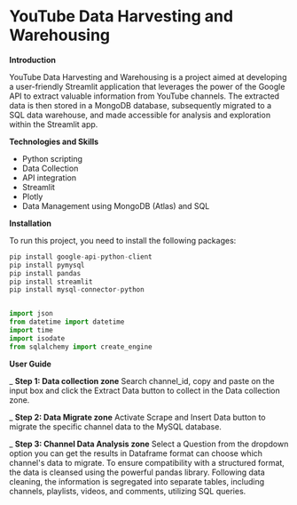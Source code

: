 # YouTube Data Harvesting and Warehousing 

**Introduction**

YouTube Data Harvesting and Warehousing is a project aimed at developing a user-friendly Streamlit application that leverages the power of the Google API to extract valuable information from YouTube channels. The extracted data is then stored in a MongoDB database, subsequently migrated to a SQL data warehouse, and made accessible for analysis and exploration within the Streamlit app.



**Technologies and Skills**
- Python scripting
- Data Collection
- API integration
- Streamlit
- Plotly
- Data Management using MongoDB (Atlas) and SQL

**Installation**

To run this project, you need to install the following packages:
```python
pip install google-api-python-client
pip install pymysql
pip install pandas
pip install streamlit
pip install mysql-connector-python


import json
from datetime import datetime
import time
import isodate
from sqlalchemy import create_engine
```


**User Guide**

_ **Step 1: Data collection zone**
Search channel_id, copy and paste on the input box and click the Extract Data button to collect in the Data collection zone.


_ **Step 2: Data Migrate zone**
Activate Scrape and Insert Data button  to migrate the specific channel data to the MySQL database.


_ **Step 3: Channel Data Analysis zone**
Select a Question from the dropdown option you can get the results in Dataframe format
can choose which channel's data to migrate. To ensure compatibility with a structured format, the data is cleansed using the powerful pandas library. Following data cleaning, the information is segregated into separate tables, including channels, playlists, videos, and comments, utilizing SQL queries.





